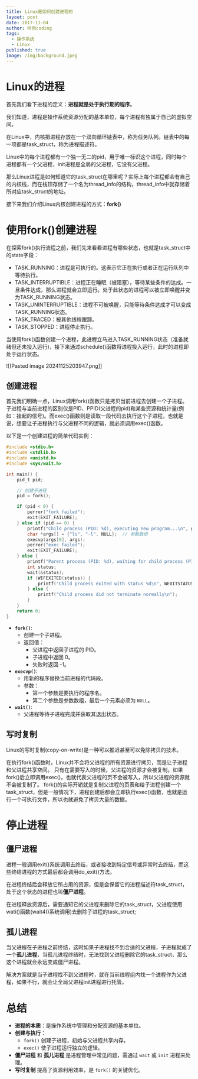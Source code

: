 ```yaml
---
title: Linux是如何创建进程的
layout: post
date: 2017-11-04
author: 听雨coding
tags:
  - 操作系统
  - Linux
published: true
image: /img/background.jpeg
---
```


# Linux的进程

首先我们看下进程的定义：**进程就是处于执行期的程序**。

我们知道，进程是操作系统资源分配的基本单位，每个进程有独属于自己的虚拟空间。

在Linux中，内核把进程存放在一个双向循环链表中，称为任务队列。链表中的每一项都是task_struct，称为进程描述符。

Linux中的每个进程都有一个独一无二的pid，用于唯一标识这个进程，同时每个进程都有一个父进程，init进程是全局的父进程，它没有父进程。

那么Linux进程是如何知道它的task_struct在哪里呢？实际上每个进程都会有自己的内核栈，而在栈顶存储了一个名为thread_info的结构，thread_info中就存储着所对应task_struct的地址。

接下来我们介绍Linux内核创建进程的方式：**fork()**

# 使用fork()创建进程

在探索fork()执行流程之前，我们先来看看进程有哪些状态，也就是task_struct中的state字段：

- TASK_RUNNING：进程是可执行的。这表示它正在执行或者正在运行队列中等待执行。
- TASK_INTERRUPTIBLE：进程正在睡眠（被阻塞），等待某些条件的达成。一旦条件达成，那么进程就会立即运行。处于此状态的进程可以被立即唤醒并变为TASK_RUNNING状态。
- TASK_UNINTERRUPTIBLE：进程不可被唤醒，只能等待条件达成才可以变成TASK_RUNNING状态。
- TASK_TRACED：被其他线程跟踪。
- TASK_STOPPED：进程停止执行。

当使用fork()函数创建一个进程，此进程立马进入TASK_RUNNING状态（准备就绪但还未投入运行)，接下来通过schedule()函数将进程投入运行，此时的进程即处于运行状态。

![[Pasted image 20241125203947.png]]
## 创建进程

首先我们明确一点，Linux调用fork()函数只是拷贝当前进程去创建一个子进程。子进程与当前进程的区别仅是PID、PPID(父进程的pid)和某些资源和统计量(例如：挂起的信号)。而exec()函数则是读取一段代码去执行这个子进程，也就是说，想要让子进程执行与父进程不同的逻辑，就必须调用exec()函数。

以下是一个创建进程的简单代码实例：
```c
#include <stdio.h>
#include <stdlib.h>
#include <unistd.h>
#include <sys/wait.h>

int main() {
    pid_t pid;

    // 创建子进程
    pid = fork();

    if (pid < 0) {
        perror("fork failed");
        exit(EXIT_FAILURE);
    } else if (pid == 0) {
        printf("Child process (PID: %d), executing new program...\n", getpid());
        char *args[] = {"ls", "-l", NULL};  // 参数数组
        execvp(args[0], args);
        perror("exec failed");
        exit(EXIT_FAILURE);
    } else {
        printf("Parent process (PID: %d), waiting for child process (PID: %d)...\n", getpid(), pid);
        int status;
        wait(&status); 
        if (WIFEXITED(status)) {
            printf("Child process exited with status %d\n", WEXITSTATUS(status));
        } else {
            printf("Child process did not terminate normally\n");
        }
    }
    return 0;
}

```
- **`fork()`**:
    - 创建一个子进程。
    - 返回值：
        - 父进程中返回子进程的 PID。
        - 子进程中返回 0。
        - 失败时返回 -1。
- **`execvp()`**:
    - 用新的程序替换当前进程的代码段。
    - 参数：
        - 第一个参数是要执行的程序名。
        - 第二个参数是参数数组，最后一个元素必须为 `NULL`。
- **`wait()`**:
    - 父进程等待子进程完成并获取其退出状态。

## 写时复制

Linux的写时复制(copy-on-write)是一种可以推迟甚至可以免除拷贝的技术。

在执行fork()函数时，Linux并不会将父进程的所有资源进行拷贝，而是让子进程和父进程共享空间。
只有在需要写入的时候，父进程的资源才会被复制。如果fork()后立即调用exec()，也就代表父进程的页不会被写入，所以父进程的资源就不会被复制了。
fork()的实际开销就是复制父进程的页表和给子进程创建一个task_struct，但是一般情况下，进程创建后都会立即执行exec()函数，也就是运行一个可执行文件，所以也就避免了拷贝大量的数据。

# 停止进程

## 僵尸进程

进程一般调用exit()系统调用去终结，或者接收到特定信号或异常时去终结，而这些终结进程的方式最后都会调用do_exit()方法。

在进程终结后会释放它所占用的资源，但是会保留它的进程描述符task_struct，处于这个状态的进程也叫**僵尸进程**。

在进程释放资源后，需要通知它的父进程来删除它的task_struct，父进程使用wati()函数(wait4()系统调用)去删除子进程的task_struct;

## 孤儿进程

当父进程在子进程之前终结，这时如果子进程找不到合适的父进程，子进程就成了一个**孤儿进程**，当孤儿进程终结时，无法找到父进程删除它的task_struct，那么这个进程就会永远变成僵尸进程。

解决方案就是当子进程找不到父进程时，就在当前线程组内找一个进程作为父进程，如果不行，就会让全局父进程init进程进行托管。

# 总结

- **进程的本质**：是操作系统中管理和分配资源的基本单位。
- **创建与执行**：
    - `fork()` 创建子进程，初始与父进程共享内存。
    - `exec()` 使子进程运行独立的逻辑。
- **僵尸进程** 和 **孤儿进程** 是进程管理中常见问题，需通过 `wait` 或 `init` 进程来处理。
- **写时复制** 提高了资源利用效率，是 `fork()` 的关键优化。



